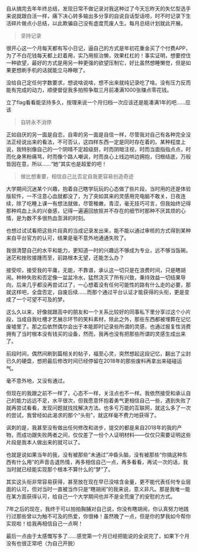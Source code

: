 自从搞完去年年终总结，发现日常不做记录对我这种过了今天忘昨天的失忆型选手来说就跟白活一样，痛下决心转多输出多分享的自说自话型话唠，时不时记录下生活碎片做点小总结，以此欺骗自己没有虚度荒废人生。每月总结计划就此开展。

> 坚持记录

很开心这一个月每天都有写小日记，逼自己的方式是年初花重金买了个付费APP，为了不白花钱每天都上赶着用，实乃用抠治懒，效果杠杠的！事实证明，想要控住一种欲望，最好的方式是用另一种更强的欲望压制它，好比虽然想睡懒觉，但是如果更想刷手机的话就能立马睁眼了。

没给自己定任何字数要求，想说啥说啥，想不出来就纯记录吃了啥。没有压力反而能有完成的动力，顺便督促我多拍照争取三月前凑满1000张赚点零花钱。

立了flag看看能坚持多久，按理来说一个月归档一次应该还是能凑满1年的吧……应该

> 自转永不消停

正如自厌的另一面是自恋，自卑的另一面是自信一样，尽管我对自己有各种完全没法正经说出来的看法，不可否认，这四样东西一定是同时存在着的。某种程度上说，我特别像自己的一个阴晴不定超级厨，时而阴暗注视，时而当面指指点点，时而化身黑粉痛骂，时而像个路人嘲讽，时而良心上线边哄边拥抱，归根结底，万般皆因在意，所以……“她”其实也是超爱的吧！

> 做比想重要，相信自己比否定自我更容易创造奇迹

大学期间沉迷某个兴趣，抱着自己瞎学玩玩的心态做了些片段，当时用的还是体验版软件，一不注意心血就都没了，为了突如其来的灵感用完电脑不敢关，日夜连续，除了吃睡上课一有想法就做，尽管稚嫩，青涩，毫无技巧可言，但我始终记得那种鸡血上头的兴奋感，记得一遍遍回放抠并不存在的细节时那种不厌其烦的心情，是为数不多很热血澎湃的时刻。

也想过试试看把这些片段真的当成记录发出来，能不能以通过审核的方式得到某种来自平台官方的认可，结果是毫不意外地通通失败了。

我很清楚自己的水平和能力，更知道一时的兴趣远不够成为专业，远不够当饭碗。迷茫和挫败接踵而至，前路根本无望，还能怎么办？

接受呗，接受我的平庸，无能，不靠谱，承认这一切只是在浪费时间，只是瞎胡闹。种种失败和否定像一盆盆冷水，猛然浇灭了所有兴致，秉持效益一切结果导向，后来几乎都没再尝试过了，一心想着没有任何可能性的路有什么走的必要，那就这样吧，全盘否定，自废后续……而那个通过平台认证才能获得的头衔，更是变成了一个可望不可及的梦。

这么久以来，好像就跟高中的朋友和一个关系比较好的同事私下里分享过这个小片段，当成自我吐槽才艺展示环节的笑料素材，除此之外，那些东西都被埋葬在记忆废墟里了。那之后依然偶尔会出于本能即时记录些所谓的灵感，也通过报复性消费拥有了当时根本没有钱买的设备，然而，我再也没有把那些所谓的灵感生成出来了。

前段时间，偶然间刷到篇相关的帖子，福至心灵，突然想起这段记忆，翻出了尘封已久的硬盘，想把最后修改时间已经停留在2018年的那些废料再拿出来碰碰运气。

毫不意外地，又没有通过。

但现在的我跟之前不一样了，心态不一样，关注点也不一样。我依然接受和承认自己的能力远远不足，水平很次，但我愿意怀抱着勇气更相信自己一些，遇到失败了就再尝试看看，发现问题就找找解决方法。也多亏万能的互联网，就这么多了一次的尝试，我曾经如此渴求的那个“头衔”，就这样毫不费力地获得了。

讽刺的是，我甚至没有做出任何修改和进步，提交的都是来自2018年的我的产物，而成功跟失败两者之间，仅仅差了一份个人证明材料——仅仅只需要证明这些片段是我本人做出来的就可以了。

也就是说如果当年的我，没有被那些“未通过”冲昏头脑，没有被那些“你搞这种东西有什么用”的声音击退热情，再多相信自己一点，再多看看，再试一次的话，我当时就已经能实现那个根本不算什么的“梦”了。

其实这头衔非常容易获得，甚至放在现在早已没啥含金量，更不能代表任何专业层面的认可，但对当时一直被当作只是“瞎胡闹”的我来说，意义非凡。那是我唯一能在某方面获得认可，给自己一个大学期间也并不是全荒废了的安慰的方式。

7年之后的现在，我终于可以拍拍胸脯对自己说，你没有瞎胡闹，你认真努力地践行过那些曾以为触不可及的热爱，你很棒！虽然晚了一点，但是你的梦我如今帮你实现啦！给我再相信自己一点啊！

最后一点由于太感慨写多了……感觉第一个月已经把能说的全说完了，如果下个月没有也很正常吧（为自己开脱）

<!-- Failed to upload "pianyuji2025-02-14 23_48_44.jpg" -->

 <!-- ##{"timestamp":1738252800}##-->
